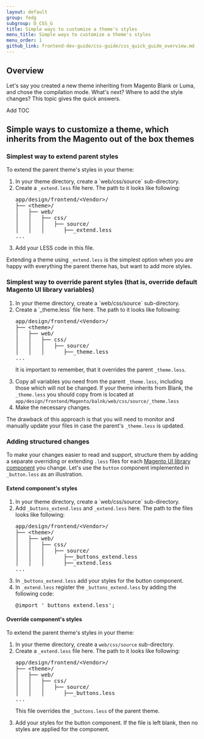 ```yaml
---
layout: default
group: fedg
subgroup: D_CSS_G
title: Simple ways to customize a theme's styles
menu_title: Simple ways to customize a theme's styles
menu_order: 1
github_link: frontend-dev-guide/css-guide/css_quick_guide_overview.md
---
```

<h2>Overview</h2>
Let's say you created a new theme inheriting from Magento Blank or Luma, and chose the compilation mode. What's next? Where to add the style changes? This topic gives the quick answers.
<p class="q">Add TOC</p>

<h2>Simple ways to customize a theme, which inherits from the Magento out of the box themes</h2>

<h3>Simplest way to extend parent styles</h3> 

To extend the parent theme's styles in your theme:
<ol>
<li>In your theme directory, create a `web/css/source` sub-directory. </li>
<li>Create a <code>_extend.less</code> file here. The path to it looks like following: 

<pre>
app/design/frontend/&lt;Vendor&gt;/
├──&nbsp;&lt;theme&gt;/
│&nbsp;&nbsp;&nbsp;├──&nbsp;web/
│&nbsp;&nbsp;&nbsp;│&nbsp;&nbsp;&nbsp;├──&nbsp;css/
│&nbsp;&nbsp;&nbsp;│&nbsp;&nbsp;&nbsp;│&nbsp;&nbsp;&nbsp;├──&nbsp;source/
│&nbsp;&nbsp;&nbsp;│&nbsp;&nbsp;&nbsp;│&nbsp;&nbsp;&nbsp;&nbsp;&nbsp;&nbsp;├──_extend.less
...
</pre>
</li>
<li>Add your LESS code in this file.</li>
</ol>

Extending a theme using `_extend.less` is the simplest option when you are happy with everything the parent theme has, but want to add more styles.

<h3> Simplest way to override parent styles (that is, override default Magento UI library variables)</h3>

<ol>
<li>In your theme directory, create a `web/css/source` sub-directory. </li>
<li>Create a `_theme.less` file here. The path to it looks like following: 

<pre>
app/design/frontend/&lt;Vendor&gt;/
├──&nbsp;&lt;theme&gt;/
│&nbsp;&nbsp;&nbsp;├──&nbsp;web/
│&nbsp;&nbsp;&nbsp;│&nbsp;&nbsp;&nbsp;├──&nbsp;css/
│&nbsp;&nbsp;&nbsp;│&nbsp;&nbsp;&nbsp;│&nbsp;&nbsp;&nbsp;├──&nbsp;source/
│&nbsp;&nbsp;&nbsp;│&nbsp;&nbsp;&nbsp;│&nbsp;&nbsp;&nbsp;&nbsp;&nbsp;&nbsp;├──_theme.less
...
</pre>
</li>

It is important to remember, that it overrides the parent <code>_theme.less</code>. 

<li>Copy all variables you need from the parent <code>_theme.less</code>, including those which will not be changed. If your theme inherits from Blank, the <code>_theme.less</code> you should copy from is located at <code>app/design/frontend/Magento/balnk/web/css/source/_theme.less</code></li>
<li>Make the necessary changes.</li>
</ol>

The drawback of this approach is that you will need to monitor and manually update your files in case the parent's `_theme.less` is updated.

<h3>Adding structured changes</h3>

To make your changes easier to read and support, structure them by adding a separate overriding or extending `.less` files for each <a href="{{site.gdeurl}}frontend-dev-guide/css-topics/theme-ui-lib.html#library_elements" target="_blank">Magento UI library component</a> you change. Let's use the `button` component implemented in `_button.less` as an illustration.

<h4>Extend component's styles</h4>
<ol>
<li>In your theme directory, create a `web/css/source` sub-directory. </li>
<li>Add <code>_buttons_extend.less</code> and <code>_extend.less</code> here. The path to the files looks like following: 

<pre>
app/design/frontend/&lt;Vendor&gt;/
├──&nbsp;&lt;theme&gt;/
│&nbsp;&nbsp;&nbsp;├──&nbsp;web/
│&nbsp;&nbsp;&nbsp;│&nbsp;&nbsp;&nbsp;├──&nbsp;css/
│&nbsp;&nbsp;&nbsp;│&nbsp;&nbsp;&nbsp;│&nbsp;&nbsp;&nbsp;├──&nbsp;source/
│&nbsp;&nbsp;&nbsp;│&nbsp;&nbsp;&nbsp;│&nbsp;&nbsp;&nbsp;&nbsp;&nbsp;&nbsp;├──_buttons_extend.less
│&nbsp;&nbsp;&nbsp;│&nbsp;&nbsp;&nbsp;│&nbsp;&nbsp;&nbsp;&nbsp;&nbsp;&nbsp;├──_extend.less
...
</pre>
</li>
<li>In <code>_buttons_extend.less</code> add your styles for the button component.</li>
<li>
In <code>_extend.less</code> register the <code>_buttons_extend.less</code> by adding the following code: 
<pre>
@import '_buttons_extend.less'; 
</pre>
</li>
</ol>

<h4>Override component's styles</h4>
To extend the parent theme's styles in your theme:
<ol>
<li>In your theme directory, create a <code>web/css/source</code> sub-directory. </li>
<li>Create a <code>_extend.less</code> file here. The path to it looks like following: 

<pre>
app/design/frontend/&lt;Vendor&gt;/
├──&nbsp;&lt;theme&gt;/
│&nbsp;&nbsp;&nbsp;├──&nbsp;web/
│&nbsp;&nbsp;&nbsp;│&nbsp;&nbsp;&nbsp;├──&nbsp;css/
│&nbsp;&nbsp;&nbsp;│&nbsp;&nbsp;&nbsp;│&nbsp;&nbsp;&nbsp;├──&nbsp;source/
│&nbsp;&nbsp;&nbsp;│&nbsp;&nbsp;&nbsp;│&nbsp;&nbsp;&nbsp;&nbsp;&nbsp;&nbsp;├──_buttons.less
...
</pre>
This file overrides the <code>_buttons.less</code> of the parent theme.
</li>

<li>Add your styles for the button component. If the file is left blank, then no styles are applied for the component.</li>
</ol>


